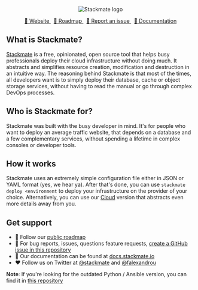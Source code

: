 <p align="center">
  <img src="https://user-images.githubusercontent.com/301123/185978300-f0f8d5e5-e2ce-44e2-b507-be6d8d9a3f4b.png" alt="Stackmate logo" />
</p>

<p align="center">
  <a href="https://stackmate.io">
    🏡 Website
  </a>
  &nbsp;
  <a href="https://github.com/orgs/stackmate-io/projects/3">
    🧭 Roadmap
  </a>
  &nbsp;
  <a href="https://github.com/stackmate-io/stackmate/issues/new">
    🐞 Report an issue
  </a>
  &nbsp;
  <a href="https://docs.stackmate.io">
    📖 Documentation
  </a>
</p>

## What is Stackmate?
[Stackmate](https://stackmate.io) is a free, opinionated, open source tool that helps busy professionals deploy their cloud infrastructure without doing much. It abstracts and simplifies resource creation, modification and destruction in an intuitive way.
The reasoning behind Stackmate is that most of the times, all developers want is to simply deploy their database, cache or object storage services, without having to read the manual or go through complex DevOps processes.

## Who is Stackmate for?
Stackmate was built with the busy developer in mind. It's for people who want to deploy an average traffic website, that depends on a database and a few complementary services, without spending a lifetime in complex consoles or developer tools.

## How it works
Stackmate uses an extremely simple configuration file either in JSON or YAML format (yes, we hear ya). After that's done, you can use `stackmate deploy <environment` to deploy your infrastructure on the provider of your choice.
Alternatively, you can use our [Cloud](https://stackmate.io/cloud/) version that abstracts even more details away from you.

## Get support
- 🧭 Follow our [public roadmap](https://github.com/orgs/stackmate-io/projects/3)
- 🐞 For bug reports, issues, questions feature requests, [create a GitHub issue in this repository](/issues/new)
- 📖 Our documentation can be found at [docs.stackmate.io](https://docs.stackmate.io)
- ❤️ Follow us on Twitter at [@stackmate](https://twitter.com/stackmate) and [@falexandrou](https://twitter.com/falexandrou)

**Note**: If you're looking for the outdated Python / Ansible version, you can find it in [this repository](https://github.com/falexandrou/python-ansible-deployer)
